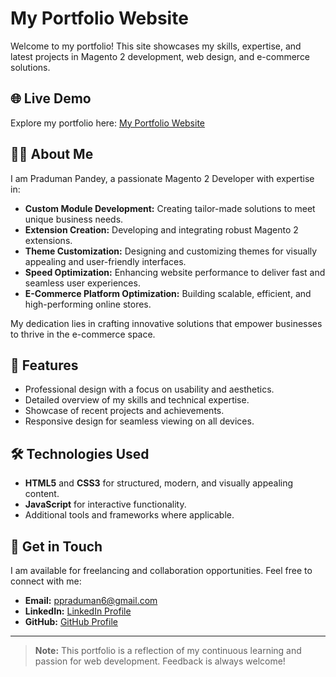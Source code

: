 # My Portfolio Website

Welcome to my portfolio! This site showcases my skills, expertise, and latest projects in Magento 2 development, web design, and e-commerce solutions.

## 🌐 Live Demo
Explore my portfolio here: [My Portfolio Website](https://praduman-pandey.github.io/portfolio/)

## 🙋‍♂️ About Me
I am Praduman Pandey, a passionate Magento 2 Developer with expertise in:

- **Custom Module Development:** Creating tailor-made solutions to meet unique business needs.
- **Extension Creation:** Developing and integrating robust Magento 2 extensions.
- **Theme Customization:** Designing and customizing themes for visually appealing and user-friendly interfaces.
- **Speed Optimization:** Enhancing website performance to deliver fast and seamless user experiences.
- **E-Commerce Platform Optimization:** Building scalable, efficient, and high-performing online stores.

My dedication lies in crafting innovative solutions that empower businesses to thrive in the e-commerce space.

## 🚀 Features
- Professional design with a focus on usability and aesthetics.
- Detailed overview of my skills and technical expertise.
- Showcase of recent projects and achievements.
- Responsive design for seamless viewing on all devices.

## 🛠️ Technologies Used
- **HTML5** and **CSS3** for structured, modern, and visually appealing content.
- **JavaScript** for interactive functionality.
- Additional tools and frameworks where applicable.

## 📧 Get in Touch
I am available for freelancing and collaboration opportunities. Feel free to connect with me:
- **Email:** [ppraduman6@gmail.com](mailto:ppraduman6@gmail.com)
- **LinkedIn:** [LinkedIn Profile](https://www.linkedin.com/in/praduman-pandey)
- **GitHub:** [GitHub Profile](https://github.com/praduman-pandey)

---

> **Note:** This portfolio is a reflection of my continuous learning and passion for web development. Feedback is always welcome!
